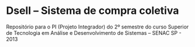 Dsell – Sistema de compra coletiva
==================================
Repositório para o PI (Projeto Integrador) do 2º semestre do curso Superior de Tecnologia em Análise e Desenvolvimento de Sistemas – SENAC SP - 2013
